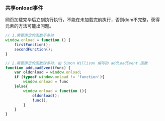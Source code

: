 ### 共享onload事件

网页加载完毕后立刻执行执行，不能在未加载完前执行，否则dom不完整，获得元素的方法可能出问题。

```javascript
// 1.需要绑定的函数不多时
window.onload = function () {
    firstFunction();
    secondFunction();
}

// 2.需要绑定的函数较多时，由 Simon Willison 编写的 addLoadEvent 函数
function addLoadEvent(func) {
    var oldonload = window.onload;
    if (typeof window.onload != 'function'){
        window.onload = func
    }else{
        window.onload = function (){
            oldonload();
            func();
        }
    }
}
```


